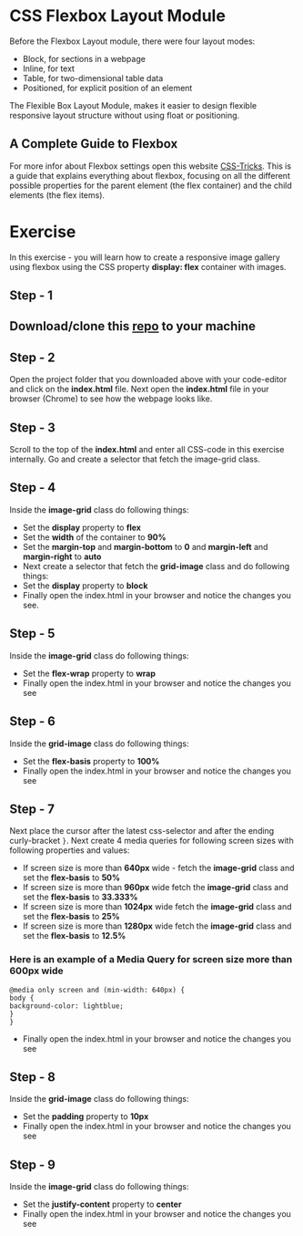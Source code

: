 # CSS Flexbox Layout Module
Before the Flexbox Layout module, there were four layout modes:

* Block, for sections in a webpage
* Inline, for text
* Table, for two-dimensional table data
* Positioned, for explicit position of an element

The Flexible Box Layout Module, makes it easier to design flexible responsive layout structure without using float or positioning.

## A Complete Guide to Flexbox
For more infor about Flexbox settings open this website [CSS-Tricks](https://css-tricks.com/snippets/css/a-guide-to-flexbox/). This is a guide that explains everything about flexbox, focusing on all the different possible properties for the parent element (the flex container) and the child elements (the flex items). 

# Exercise

In this exercise - you will learn how to create a responsive image gallery using flexbox using the CSS property **display: flex** container with images.

## Step - 1
## Download/clone this [repo](https://github.com/muratkilic1978/responsive-image-gallery-with-flexbox) to your machine

## Step - 2
Open the project folder that you downloaded above with your code-editor and click on the **index.html** file. Next open the **index.html** file in your browser (Chrome) to see how the webpage looks like.

## Step - 3
Scroll to the top of the **index.html** and enter all CSS-code in this exercise internally.
Go and create a selector that fetch the image-grid class.

## Step - 4
Inside the **image-grid** class do following things:
* Set the **display** property to **flex**
* Set the **width** of the container to **90%**
* Set the **margin-top** and **margin-bottom** to **0** and **margin-left** and **margin-right** to **auto**
* Next create a selector that fetch the **grid-image** class and do following things:
* Set the **display** property to **block**
* Finally open the index.html in your browser and notice the changes you see.

## Step - 5
Inside the **image-grid** class do following things:
* Set the **flex-wrap** property to **wrap**
* Finally open the index.html in your browser and notice the changes you see

## Step - 6
Inside the **grid-image** class do following things:
* Set the **flex-basis** property to **100%**
* Finally open the index.html in your browser and notice the changes you see

## Step - 7
Next place the cursor after the latest css-selector and after the ending curly-bracket `}`. Next create 4 media queries for following screen sizes with following properties and values:
* If screen size is more than **640px** wide - fetch the **image-grid** class and set the **flex-basis** to **50%**
* If screen size is more than **960px** wide fetch the **image-grid** class and set the **flex-basis** to **33.333%**
* If screen size is more than **1024px** wide fetch the **image-grid** class and set the **flex-basis** to **25%**
* If screen size is more than **1280px** wide fetch the **image-grid** class and set the **flex-basis** to **12.5%**

### Here is an example of a Media Query for screen size more than 600px wide

`@media only screen and (min-width: 640px) {` <br>
  `body {` <br>
    `background-color: lightblue;` <br>
  `}` <br>
`}`

* Finally open the index.html in your browser and notice the changes you see

## Step - 8
Inside the **grid-image** class do following things:
* Set the **padding** property to **10px**
* Finally open the index.html in your browser and notice the changes you see

## Step - 9
Inside the **image-grid** class do following things:
* Set the **justify-content** property to **center**
* Finally open the index.html in your browser and notice the changes you see
